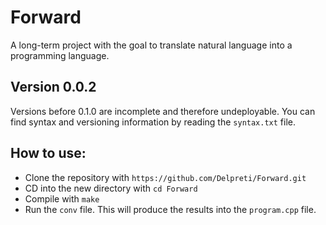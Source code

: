 # Forward
A long-term project with the goal to translate natural language into a programming language.

## Version 0.0.2
Versions before 0.1.0 are incomplete and therefore undeployable.
You can find syntax and versioning information by reading the `syntax.txt` file.

## How to use:
* Clone the repository with `https://github.com/Delpreti/Forward.git`
* CD into the new directory with `cd Forward`
* Compile with `make`
* Run the `conv` file. This will produce the results into the `program.cpp` file.
